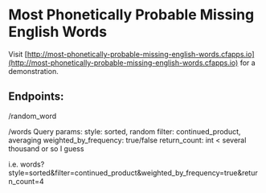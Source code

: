 # Most Phonetically Probable Missing English Words

Visit [http://most-phonetically-probable-missing-english-words.cfapps.io](http://most-phonetically-probable-missing-english-words.cfapps.io) for a demonstration.

## Endpoints:

/random_word

/words
Query params:
	style: sorted, random
	filter: continued_product, averaging
	weighted_by_frequency: true/false
	return_count: int < several thousand or so I guess

i.e.
words?style=sorted&filter=continued_product&weighted_by_frequency=true&return_count=4